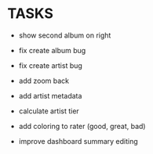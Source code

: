 
# TASKS
- show second album on right 
- fix create album bug
- fix create artist bug
- add zoom back

- add artist metadata
- calculate artist tier

- add coloring to rater (good, great, bad)
- improve dashboard summary editing
